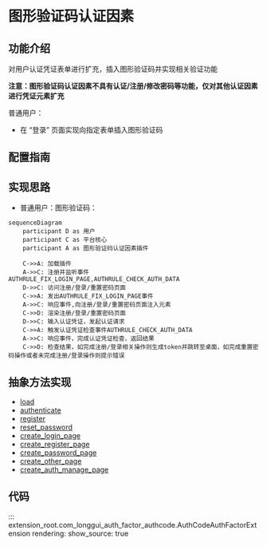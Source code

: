 # 图形验证码认证因素
## 功能介绍

对用户认证凭证表单进行扩充，插入图形验证码并实现相关验证功能

<b>注意：图形验证码认证因素不具有认证/注册/修改密码等功能，仅对其他认证因素进行凭证元素扩充</b>

普通用户：

* 在 “登录” 页面实现向指定表单插入图形验证码

## 配置指南

## 实现思路

* 普通用户：图形验证码：
```mermaid
sequenceDiagram
    participant D as 用户
    participant C as 平台核心
    participant A as 图形验证码认证因素插件
    
    C->>A: 加载插件
    A->>C: 注册并监听事件AUTHRULE_FIX_LOGIN_PAGE,AUTHRULE_CHECK_AUTH_DATA
    D->>C: 访问注册/登录/重置密码页面
    C->>A: 发出AUTHRULE_FIX_LOGIN_PAGE事件
    A->>C: 响应事件,向注册/登录/重置密码页面注入元素
    C->>D: 渲染注册/登录/重置密码页面
    D->>C: 输入认证凭证，发起认证请求
    C->>A: 触发认证凭证检查事件AUTHRULE_CHECK_AUTH_DATA
    A->>C: 响应事件，完成认证凭证检查，返回结果
    C->>D: 检查结果，如完成注册/登录相关操作则生成token并跳转至桌面，如完成重置密码操作或者未完成注册/登录操作则提示错误

```
## 抽象方法实现
* [load](#extension_root.com_longgui_auth_factor_authcode.AuthCodeAuthFactorExtension.load)
* [authenticate](#extension_root.com_longgui_auth_factor_authcode.AuthCodeAuthFactorExtension.authenticate)
* [register](#extension_root.com_longgui_auth_factor_authcode.AuthCodeAuthFactorExtension.register)
* [reset_password](#extension_root.com_longgui_auth_factor_authcode.AuthCodeAuthFactorExtension.reset_password)
* [create_login_page](#extension_root.com_longgui_auth_factor_authcode.AuthCodeAuthFactorExtension.create_login_page)
* [create_register_page](#extension_root.com_longgui_auth_factor_authcode.AuthCodeAuthFactorExtension.create_register_page)
* [create_password_page](#extension_root.com_longgui_auth_factor_authcode.AuthCodeAuthFactorExtension.create_password_page)
* [create_other_page](#extension_root.com_longgui_auth_factor_authcode.AuthCodeAuthFactorExtension.create_other_page)
* [create_auth_manage_page](#extension_root.com_longgui_auth_factor_authcode.AuthCodeAuthFactorExtension.create_auth_manage_page)

## 代码

::: extension_root.com_longgui_auth_factor_authcode.AuthCodeAuthFactorExtension
    rendering:
        show_source: true

